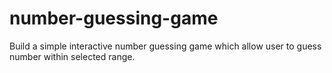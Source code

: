 # number-guessing-game
Build a simple interactive number guessing game which allow user to guess number within selected range.
